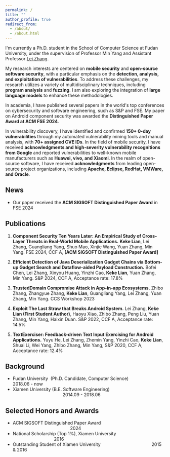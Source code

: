 ```yaml
---
permalink: /
title: ""
author_profile: true
redirect_from: 
  - /about/
  - /about.html
---
```

I'm currently a Ph.D. student in the School of Computer Science at Fudan University, under the supervision of Professor Min Yang and Assistant Professor [Lei Zhang](https://zxlfd.github.io/).

My research interests are centered on **mobile security** and **open-source software security**, with a particular emphasis on the **detection, analysis, and exploitation of vulnerabilities**. To address these challenges, my research utilizes a variety of multidisciplinary techniques, including **program analysis** and **fuzzing**. I am also exploring the integration of **large language models** to enhance these methodologies.

In academia, I have published several papers in the world's top conferences on cybersecurity and software engineering, such as S&P and FSE. My paper on Android component security was awarded the **Distinguished Paper Award at ACM FSE 2024**.

In vulnerability discovery, I have identified and confirmed **150+ 0-day vulnerabilities** through my automated vulnerability mining tools and manual analysis, with **70+ assigned CVE IDs**. In the field of mobile security, I have received **acknowledgments and high-severity vulnerability recognitions from Google** and reported vulnerabilities to well-known mobile manufacturers such as **Huawei, vivo, and Xiaomi**. In the realm of open-source software, I have received **acknowledgments** from leading open-source project organizations, including **Apache, Eclipse, RedHat, VMWare, and Oracle**.

## News
* Our paper received the **ACM SIGSOFT Distinguished Paper Award** in FSE 2024



## Publications

1. **Component Security Ten Years Later: An Empirical Study of Cross-Layer Threats in Real-World Mobile Applications.** 
   **Keke Lian**, Lei Zhang, Guangliang Yang, Shuo Mao, Xinjie Wang, Yuan Zhang, Min Yang.
   FSE 2024, CCF A, **[ACM SIGSOFT Distinguished Paper Award]**


2. **Efficient Detection of Java Deserialization Gadget Chains via Bottom-up Gadget Search and Dataflow-aided Payload Construction.**
   Bofei Chen, Lei Zhang, Xinyou Huang, Yinzhi Cao, **Keke Lian**, Yuan Zhang, Min Yang.
   S&P 2024, CCF A, Acceptance rate: 17.8%


3. **TrustedDomain Compromise Attack in App-in-app Ecosystems.**
    Zhibo Zhang, Zhangyue Zhang, **Keke Lian**, Guangliang Yang, Lei Zhang, Yuan Zhang, Min Yang.
    CCS Workshop 2023


4. **Exploit The Last Straw that Breaks Android System.**
    Lei Zhang, **Keke Lian (First Student Author)**, Haoyu Xiao, Zhibo Zhang, Peng Liu, Yuan Zhang, Min Yang, Haixin Duan.
    S&P 2022, CCF A, Acceptance rate: 14.5%


5. **TextExerciser: Feedback-driven Text Input Exercising for Android Applications.**
   Yuyu He, Lei Zhang, Zhemin Yang, Yinzhi Cao, **Keke Lian**, Shuai Li, Wei Yang, Zhibo Zhang, Min Yang,
   S&P 2020, CCF A, Acceptance rate: 12.4%



## Background

* Fudan University &nbsp;(Ph.D. Candidate, Computer Science) &nbsp;&nbsp;&nbsp;&nbsp;&nbsp;&nbsp;&nbsp;&nbsp;&nbsp;&nbsp;&nbsp;&nbsp;&nbsp;&nbsp;&nbsp;&nbsp;&nbsp;&nbsp;&nbsp;&nbsp;&nbsp;&nbsp;&nbsp;&nbsp; 2018.06 - now
* Xiamen University (B.E. Software Engineering)    &nbsp;&nbsp;&nbsp;&nbsp;&nbsp;&nbsp;&nbsp;&nbsp;&nbsp;&nbsp;&nbsp;&nbsp;&nbsp;&nbsp;&nbsp;&nbsp;&nbsp;&nbsp;&nbsp;&nbsp;&nbsp;&nbsp;&nbsp;&nbsp;&nbsp;&nbsp;&nbsp;&nbsp;&nbsp;&nbsp;&nbsp;&nbsp;&nbsp;&nbsp;&nbsp;&nbsp;&nbsp;&nbsp;&nbsp;&nbsp;2014.09 - 2018.06


## Selected Honors and Awards

* ACM SIGSOFT Distinguished Paper Award   &nbsp;&nbsp;&nbsp;&nbsp;&nbsp;&nbsp;&nbsp;&nbsp;&nbsp;&nbsp;&nbsp;&nbsp;&nbsp;&nbsp;&nbsp;&nbsp;&nbsp;&nbsp;&nbsp;&nbsp;&nbsp;&nbsp;&nbsp;&nbsp;&nbsp;&nbsp;&nbsp;&nbsp;&nbsp;&nbsp;&nbsp;&nbsp;&nbsp;&nbsp;&nbsp;&nbsp;&nbsp;&nbsp;&nbsp;&nbsp;&nbsp;&nbsp;&nbsp;&nbsp;&nbsp;&nbsp;2024
* National Scholarship (Top 1%), Xiamen University &nbsp;&nbsp;&nbsp;&nbsp;&nbsp;&nbsp;&nbsp;&nbsp;&nbsp;&nbsp;&nbsp;&nbsp;&nbsp;&nbsp;&nbsp;&nbsp;&nbsp;&nbsp;&nbsp;&nbsp;&nbsp;&nbsp;&nbsp;&nbsp;&nbsp;&nbsp;&nbsp;&nbsp;&nbsp;&nbsp;&nbsp;&nbsp;&nbsp;2016
* Outstanding Student of Xiamen University &nbsp;&nbsp;&nbsp;&nbsp;&nbsp;&nbsp;&nbsp;&nbsp;&nbsp;&nbsp;&nbsp;&nbsp;&nbsp;&nbsp;&nbsp;&nbsp;&nbsp;&nbsp;&nbsp;&nbsp;&nbsp;&nbsp;&nbsp;&nbsp;&nbsp;&nbsp;&nbsp;&nbsp;&nbsp;&nbsp;&nbsp;&nbsp;&nbsp;&nbsp;&nbsp;&nbsp;&nbsp;&nbsp;&nbsp;&nbsp;2015 & 2016